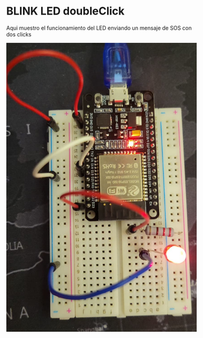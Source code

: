 # BLINK LED doubleClick

Aqui muestro el funcionamiento del LED enviando un mensaje de SOS con dos clicks

![Ejercicio 2.2](img/doubleClickfoto.png)

